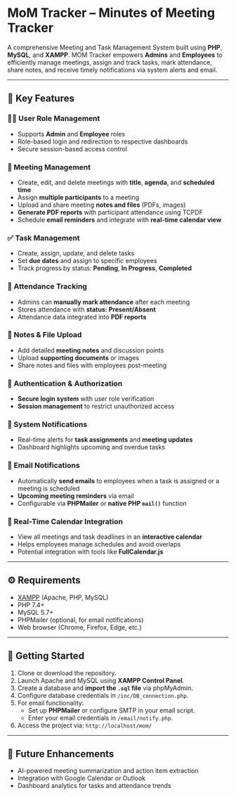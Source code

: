 # MoM Tracker – Minutes of Meeting Tracker

A comprehensive Meeting and Task Management System built using **PHP**, **MySQL**, and **XAMPP**. MOM Tracker empowers **Admins** and **Employees** to efficiently manage meetings, assign and track tasks, mark attendance, share notes, and receive timely notifications via system alerts and email.

---

## 🔧 Key Features

### 🧑‍💼 User Role Management
- Supports **Admin** and **Employee** roles
- Role-based login and redirection to respective dashboards
- Secure session-based access control

### 📅 Meeting Management
- Create, edit, and delete meetings with **title**, **agenda**, and **scheduled time**
- Assign **multiple participants** to a meeting
- Upload and share meeting **notes and files** (PDFs, images)
- **Generate PDF reports** with participant attendance using TCPDF
- Schedule **email reminders** and integrate with **real-time calendar view**

### ✅ Task Management
- Create, assign, update, and delete tasks
- Set **due dates** and assign to specific employees
- Track progress by status: **Pending**, **In Progress**, **Completed**

### 👥 Attendance Tracking
- Admins can **manually mark attendance** after each meeting
- Stores attendance with **status: Present/Absent**
- Attendance data integrated into **PDF reports**

### 📝 Notes & File Upload
- Add detailed **meeting notes** and discussion points
- Upload **supporting documents** or images
- Share notes and files with employees post-meeting

### 🔐 Authentication & Authorization
- **Secure login system** with user role verification
- **Session management** to restrict unauthorized access

### 🔔 System Notifications
- Real-time alerts for **task assignments** and **meeting updates**
- Dashboard highlights upcoming and overdue tasks

### 📧 Email Notifications
- Automatically **send emails** to employees when a task is assigned or a meeting is scheduled
- **Upcoming meeting reminders** via email
- Configurable via **PHPMailer** or **native PHP `mail()`** function

### 📆 Real-Time Calendar Integration
- View all meetings and task deadlines in an **interactive calendar**
- Helps employees manage schedules and avoid overlaps
- Potential integration with tools like **FullCalendar.js**

---

## ⚙️ Requirements

- [XAMPP](https://www.apachefriends.org/) (Apache, PHP, MySQL)
- PHP 7.4+
- MySQL 5.7+
- PHPMailer (optional, for email notifications)
- Web browser (Chrome, Firefox, Edge, etc.)

---

## 🚀 Getting Started

1. Clone or download the repository.
2. Launch Apache and MySQL using **XAMPP Control Panel**.
3. Create a database and **import the `.sql` file** via phpMyAdmin.
4. Configure database credentials in `/inc/DB_connection.php`.
5. For email functionality:
   - Set up **PHPMailer** or configure SMTP in your email script.
   - Enter your email credentials in `/email/notify.php`.
6. Access the project via: `http://localhost/mom/`

---

## 📌 Future Enhancements

- AI-powered meeting summarization and action item extraction  
- Integration with Google Calendar or Outlook  
- Dashboard analytics for tasks and attendance trends  

